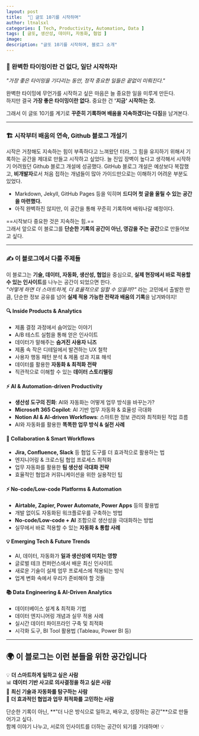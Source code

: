 ```yaml
---
layout: post
title:  "🚀 글또 10기를 시작하며"
author: ltnalsxl
categories: [ Tech, Productivity, Automation, Data ]
tags: [ 글또, 생산성, 데이터, 자동화, 협업 ]
image: 
description: "글또 10기를 시작하며, 블로그 소개"
---
```


### 🚀 **완벽한 타이밍이란 건 없다, 일단 시작하자!**  

*"가장 좋은 타이밍을 기다리는 동안, 정작 중요한 일들은 끝없이 미뤄진다."*  

완벽한 타이밍에 무언가를 시작하고 싶은 마음은 늘 중요한 일을 미루게 만든다.  
하지만 결국 **가장 좋은 타이밍이란 없다.** 중요한 건 **'지금' 시작하는 것.**  

그래서 이 글또 10기를 계기로 **꾸준히 기록하며 배움을 지속하겠다는 다짐**을 남겨본다.  

---

### 🏗 **시작부터 배움의 연속, Github 블로그 개설기**  

시작은 거창해도 지속하는 힘이 부족하다고 느껴왔던 터라, 그 힘을 유지하기 위해서 기록하는 공간을 제대로 만들고 시작하고 싶었다. 
늘 진입 장벽이 높다고 생각해서 시작하기 어려웠던 Github 블로그 개설에 성공했다. 
GitHub 블로그 개설은 예상보다 복잡했고, **비개발자**로서 처음 접하는 개념들이 많아 가이드만으로는 이해하기 어려운 부분도 있었다.

- Markdown, Jekyll, GitHub Pages 등을 익히며 **드디어 첫 글을 올릴 수 있는 공간을 마련했다.**  
- 아직 완벽하진 않지만, 이 공간을 통해 꾸준히 기록하며 배워나갈 예정이다.  

==시작보다 중요한 것은 지속하는 힘.==  
그래서 앞으로 이 블로그를 **단순한 기록의 공간이 아닌, 영감을 주는 공간**으로 만들어보고 싶다.  

---

### ✍️ **이 블로그에서 다룰 주제들**  

이 블로그는 **기술, 데이터, 자동화, 생산성, 협업**을 중심으로, **실제 현장에서 바로 적용할 수 있는 인사이트**를 나누는 공간이 되었으면 한다.  
*"어떻게 하면 더 스마트하게, 더 효율적으로 일할 수 있을까?"* 라는 고민에서 출발한 만큼, 단순한 정보 공유를 넘어 **실제 적용 가능한 전략과 배움의 기록**을 남겨봐야지!  


#### 🔍 **Inside Products & Analytics**  
- 제품 결정 과정에서 숨어있는 이야기  
- A/B 테스트 실험을 통해 얻은 인사이트  
- 데이터가 말해주는 **숨겨진 사용자 니즈**  
- 제품 속 작은 디테일에서 발견하는 UX 철학  
- 사용자 행동 패턴 분석 & 제품 성과 지표 해석  
- 데이터를 활용한 **자동화 & 최적화 전략**  
- 직관적으로 이해할 수 있는 **데이터 스토리텔링**  


#### ⚡ **AI & Automation-driven Productivity**  
- **생산성 도구의 진화**: AI와 자동화는 어떻게 업무 방식을 바꾸는가?  
- **Microsoft 365 Copilot**: AI 기반 업무 자동화 & 효율성 극대화  
- **Notion AI & AI-driven Workflows**: 스마트한 정보 관리와 최적화된 작업 흐름  
- AI와 자동화를 활용한 **똑똑한 업무 방식 & 실전 사례**  


#### 🤝 **Collaboration & Smart Workflows**  
- **Jira, Confluence, Slack** 등 협업 도구를 더 효과적으로 활용하는 법  
- 엔지니어링 & 크로스팀 협업 프로세스 최적화  
- 업무 자동화를 활용한 **팀 생산성 극대화 전략**  
- 효율적인 협업과 커뮤니케이션을 위한 실용적인 팁  


#### ⚡ **No-code/Low-code Platforms & Automation**  
- **Airtable, Zapier, Power Automate, Power Apps** 등의 활용법  
- 개발 없이도 자동화된 워크플로우를 구축하는 방법  
- **No-code/Low-code + AI** 조합으로 생산성을 극대화하는 방법  
- 실무에서 바로 적용할 수 있는 **자동화 & 통합 사례**  

#### 💡 **Emerging Tech & Future Trends**  
- AI, 데이터, 자동화가 **일과 생산성에 미치는 영향**  
- 글로벌 테크 컨퍼런스에서 배운 최신 인사이트  
- 새로운 기술이 실제 업무 프로세스에 적용되는 방식  
- 업계 변화 속에서 우리가 준비해야 할 것들  

#### **📚 Data Engineering & AI-Driven Analytics**
- 데이터베이스 설계 & 최적화 기법
- 데이터 엔지니어링 개념과 실무 적용 사례
- 실시간 데이터 파이프라인 구축 및 최적화
- 시각화 도구, BI Tool 활용법 (Tableau, Power BI 등)

---

## 🌍 **이 블로그는 이런 분들을 위한 공간입니다**  

💡 **더 스마트하게 일하고 싶은 사람**  
📊 **데이터 기반 사고로 의사결정을 하고 싶은 사람**  
🚀 **최신 기술과 자동화를 탐구하는 사람**  
🤝 **더 효과적인 협업과 업무 최적화를 고민하는 사람**  

단순한 기록이 아닌, **"더 나은 방식으로 일하고, 배우고, 성장하는 공간"**으로 만들어가고 싶다.  
함께 이야기 나누고, 서로의 인사이트를 더하는 공간이 되기를 기대하며! 💡  
